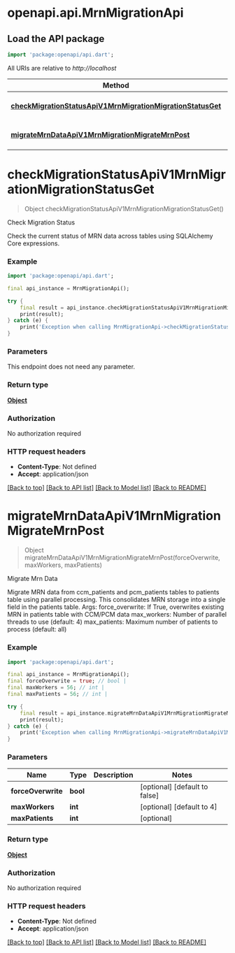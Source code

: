 # openapi.api.MrnMigrationApi

## Load the API package
```dart
import 'package:openapi/api.dart';
```

All URIs are relative to *http://localhost*

Method | HTTP request | Description
------------- | ------------- | -------------
[**checkMigrationStatusApiV1MrnMigrationMigrationStatusGet**](MrnMigrationApi.md#checkmigrationstatusapiv1mrnmigrationmigrationstatusget) | **GET** /api/v1/mrn-migration/migration-status | Check Migration Status
[**migrateMrnDataApiV1MrnMigrationMigrateMrnPost**](MrnMigrationApi.md#migratemrndataapiv1mrnmigrationmigratemrnpost) | **POST** /api/v1/mrn-migration/migrate-mrn | Migrate Mrn Data


# **checkMigrationStatusApiV1MrnMigrationMigrationStatusGet**
> Object checkMigrationStatusApiV1MrnMigrationMigrationStatusGet()

Check Migration Status

Check the current status of MRN data across tables using SQLAlchemy Core expressions.

### Example
```dart
import 'package:openapi/api.dart';

final api_instance = MrnMigrationApi();

try {
    final result = api_instance.checkMigrationStatusApiV1MrnMigrationMigrationStatusGet();
    print(result);
} catch (e) {
    print('Exception when calling MrnMigrationApi->checkMigrationStatusApiV1MrnMigrationMigrationStatusGet: $e\n');
}
```

### Parameters
This endpoint does not need any parameter.

### Return type

[**Object**](Object.md)

### Authorization

No authorization required

### HTTP request headers

 - **Content-Type**: Not defined
 - **Accept**: application/json

[[Back to top]](#) [[Back to API list]](../README.md#documentation-for-api-endpoints) [[Back to Model list]](../README.md#documentation-for-models) [[Back to README]](../README.md)

# **migrateMrnDataApiV1MrnMigrationMigrateMrnPost**
> Object migrateMrnDataApiV1MrnMigrationMigrateMrnPost(forceOverwrite, maxWorkers, maxPatients)

Migrate Mrn Data

Migrate MRN data from ccm_patients and pcm_patients tables to patients table using parallel processing. This consolidates MRN storage into a single field in the patients table.  Args:     force_overwrite: If True, overwrites existing MRN in patients table with CCM/PCM data     max_workers: Number of parallel threads to use (default: 4)     max_patients: Maximum number of patients to process (default: all)

### Example
```dart
import 'package:openapi/api.dart';

final api_instance = MrnMigrationApi();
final forceOverwrite = true; // bool | 
final maxWorkers = 56; // int | 
final maxPatients = 56; // int | 

try {
    final result = api_instance.migrateMrnDataApiV1MrnMigrationMigrateMrnPost(forceOverwrite, maxWorkers, maxPatients);
    print(result);
} catch (e) {
    print('Exception when calling MrnMigrationApi->migrateMrnDataApiV1MrnMigrationMigrateMrnPost: $e\n');
}
```

### Parameters

Name | Type | Description  | Notes
------------- | ------------- | ------------- | -------------
 **forceOverwrite** | **bool**|  | [optional] [default to false]
 **maxWorkers** | **int**|  | [optional] [default to 4]
 **maxPatients** | **int**|  | [optional] 

### Return type

[**Object**](Object.md)

### Authorization

No authorization required

### HTTP request headers

 - **Content-Type**: Not defined
 - **Accept**: application/json

[[Back to top]](#) [[Back to API list]](../README.md#documentation-for-api-endpoints) [[Back to Model list]](../README.md#documentation-for-models) [[Back to README]](../README.md)

